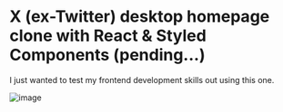 # X (ex-Twitter) desktop homepage clone with React & Styled Components (pending...)
I just wanted to test my frontend development skills out using this one.

![image](https://github.com/Dagmawi-22/x-clone/assets/109204719/b8b7b0f9-384b-4d0b-a7ff-6062ef07569a)

